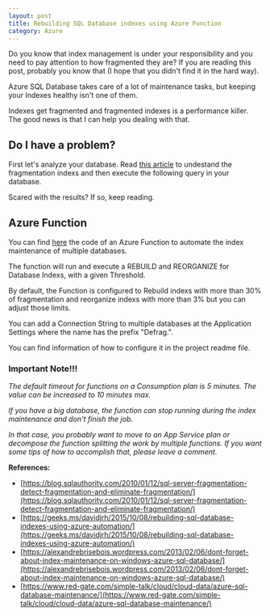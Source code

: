 ```yaml
---
layout: post
title: Rebuilding SQL Database indexes using Azure Function
category: Azure
---
```


Do you know that index management is under your responsibility and you need to pay attention to how fragmented they are? If you are reading this post, probably you know that (I hope that you didn't find it in the hard way).

Azure SQL Database takes care of a lot of maintenance tasks, but keeping your Indexes healthy isn't one of them. 

Indexes get fragmented and fragmented indexes is a performance killer. The good news is that I can help you dealing with that.

<!--excerpt-->

## Do I have a problem?

First let's analyze your database. Read [this article](https://blog.sqlauthority.com/2010/01/12/sql-server-fragmentation-detect-fragmentation-and-eliminate-fragmentation/) to undestand the fragmentation indexs and then execute the following query in your database.

<script src="https://gist.github.com/gsferreira/fbb3419a367730f53922f0809991d264.js"></script>

Scared with the results? If so, keep reading. 

## Azure Function

You can find [here](https://github.com/gsferreira/AzureFunctionSQLDefrag) the code of an Azure Function to automate the index maintenance of multiple databases.

The function will run and execute a REBUILD and REORGANIZE for Database Indexs, with a given Threshold.

By default, the Function is configured to Rebuild indexs with more than 30% of fragmentation and reorganize indexs with more than 3% but you can adjust those limits. 

You can add a Connection String to multiple databases at the Application Settings where the name has the prefix "Defrag.".

You can find information of how to configure it in the project readme file.

### Important Note!!!

*The default timeout for functions on a Consumption plan is 5 minutes. The value can be increased to 10 minutes max.*

*If you have a big database, the function can stop running during the index maintenance and don't finish the job.*

*In that case, you probably want to move to an App Service plan or decompose the function splitting the work by multiple functions. If you want some tips of how to accomplish that, please leave a comment.*


**References:**

 - [https://blog.sqlauthority.com/2010/01/12/sql-server-fragmentation-detect-fragmentation-and-eliminate-fragmentation/](https://blog.sqlauthority.com/2010/01/12/sql-server-fragmentation-detect-fragmentation-and-eliminate-fragmentation/)
 - [https://geeks.ms/davidjrh/2015/10/08/rebuilding-sql-database-indexes-using-azure-automation/](https://geeks.ms/davidjrh/2015/10/08/rebuilding-sql-database-indexes-using-azure-automation/)
 - [https://alexandrebrisebois.wordpress.com/2013/02/06/dont-forget-about-index-maintenance-on-windows-azure-sql-database/](https://alexandrebrisebois.wordpress.com/2013/02/06/dont-forget-about-index-maintenance-on-windows-azure-sql-database/)
 - [https://www.red-gate.com/simple-talk/cloud/cloud-data/azure-sql-database-maintenance/](https://www.red-gate.com/simple-talk/cloud/cloud-data/azure-sql-database-maintenance/)
 